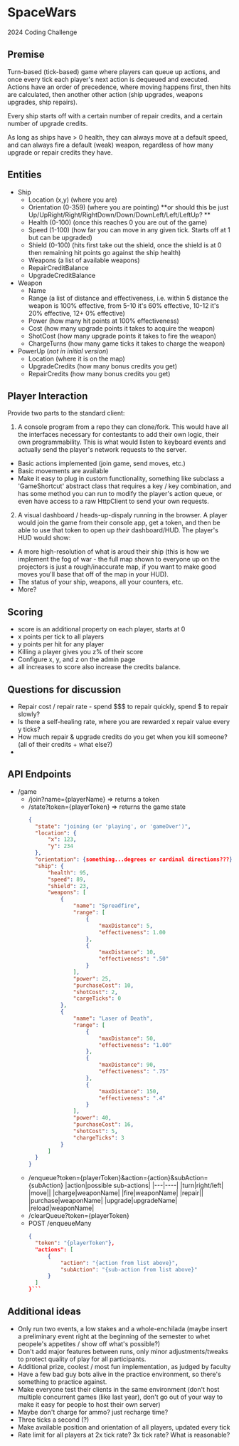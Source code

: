 # SpaceWars
2024 Coding Challenge

## Premise

Turn-based (tick-based) game where players can queue up actions, and once every tick each player's next action is dequeued and executed.  Actions have an order of precedence, where moving happens first, then hits are calculated, then another other action (ship upgrades, weapons upgrades, ship repairs).

Every ship starts off with a certain number of repair credits, and a certain number of upgrade credits.

As long as ships have > 0 health, they can always move at a default speed, and can always fire a default (weak) weapon, regardless of how many upgrade or repair credits they have.

## Entities

- Ship
    - Location (x,y) (where you are)
    - Orientation (0-359) (where you are pointing) **or should this be just Up/UpRight/Right/RightDown/Down/DownLeft/Left/LeftUp? **
    - Health (0-100) (once this reaches 0 you are out of the game)
    - Speed (1-100) (how far you can move in any given tick.  Starts off at 1 but can be upgraded)
    - Shield (0-100) (hits first take out the shield, once the shield is at 0 then remaining hit points go against the ship health)
    - Weapons (a list of available weapons)
    - RepairCreditBalance
    - UpgradeCreditBalance
- Weapon
    - Name
    - Range (a list of distance and effectiveness, i.e. within 5 distance the weapon is 100% effective, from 5-10 it's 60% effective, 10-12 it's 20% effective, 12+ 0% effective)
    - Power (how many hit points at 100% effectiveness)
    - Cost (how many upgrade points it takes to acquire the weapon)
    - ShotCost (how many upgrade points it takes to fire the weapon)
    - ChargeTurns (how many game ticks it takes to charge the weapon)
- PowerUp (*not in initial version*)
    - Location (where it is on the map)
    - UpgradeCredits (how many bonus credits you get)
    - RepairCredits (how many bonus credits you get)

## Player Interaction

Provide two parts to the standard client:

1. A console program from a repo they can clone/fork.  This would have all the interfaces necessary for contestants to add their own logic, their own programmability.  This is what would listen to keyboard events and actually send the player's network requests to the server.
  - Basic actions implemented (join game, send moves, etc.)
  - Basic movements are available
  - Make it easy to plug in custom functionality, something like subclass a 'GameShortcut' abstract class that requires a key / key combination, and has some method you can run to modify the player's action queue, or even have access to a raw HttpClient to send your own requests.
2. A visual dashboard / heads-up-dispaly running in the browser.  A player would join the game from their console app, get a token, and then be able to use that token to open up _their_ dashboard/HUD.  The player's HUD would show:
  - A more high-resolution of what is aroud their ship (this is how we implement the fog of war - the full map shown to everyone up on the projectors is just a rough/inaccurate map, if you want to make good moves you'll base that off of the map in your HUD).
  - The status of your ship, weapons, all your counters, etc.
  - More?

## Scoring

- score is an additional property on each player, starts at 0
- x points per tick to all players
- y points per hit for any player
- Killing a player gives you z% of their score
- Configure x, y, and z on the admin page
- all increases to score also increase the credits balance.


## Questions for discussion

- Repair cost / repair rate - spend $$$ to repair quickly, spend $ to repair slowly?
- Is there a self-healing rate, where you are rewarded x repair value every y ticks?
- How much repair & upgrade credits do you get when you kill someone?  (all of their credits + what else?)
- 

     
## API Endpoints
- /game
    - /join?name={playerName} => returns a token
    - /state?token={playerToken} => returns the game state
      ```json
      {
        "state": "joining (or 'playing', or 'gameOver')",  
        "location": {
            "x": 123,
            "y": 234
        },
        "orientation": {something...degrees or cardinal directions???},
        "ship": {
            "health": 95,
            "speed": 89,
            "shield": 23,
            "weapons": [
                {
                    "name": "Spreadfire",
                    "range": [
                        {
                            "maxDistance": 5,
                            "effectiveness": 1.00
                        },
                        {
                            "maxDistance": 10,
                            "effectiveness": ".50"
                        }
                    ],
                    "power": 25,
                    "purchaseCost": 10,
                    "shotCost": 2,
                    "cargeTicks": 0
                },
                {
                    "name": "Laser of Death",
                    "range": [
                        {
                            "maxDistance": 50,
                            "effectiveness": "1.00"
                        },
                        {
                            "maxDistance": 90,
                            "effectiveness": ".75"
                        },
                        {
                            "maxDistance": 150,
                            "effectiveness": ".4"
                        }
                    ],
                    "power": 40,
                    "purchaseCost": 16,
                    "shotCost": 5,
                    "chargeTicks": 3
                }
            ]
        }
      }
      ```
    - /enqueue?token={playerToken}&action={action}&subAction={subAction}
      |action|possible sub-actions|
      |---|----|
      |turn|right/left|
      |move||
      |charge|weaponName|
      |fire|weaponName|
      |repair||
      |purchase|weaponName|
      |upgrade|upgradeName|
      |reload|weaponName|
    - /clearQueue?token={playerToken}
    - POST /enqueueMany
      ```json
      {
        "token": "{playerToken"},
        "actions": [
            {
                "action": "{action from list above}",
                "subAction": "{sub-action from list above}"
            }
        ]
      }```

## Additional ideas

- Only run two events, a low stakes and a whole-enchilada (maybe insert a preliminary event right at the beginning of the semester to whet peopele's appetites / show off what's possible?)
- Don't add major features between runs, only minor adjustments/tweaks to protect quality of play for all participants.
- Additional prize, coolest / most fun implementation, as judged by faculty
- Have a few bad guy bots alive in the practice environment, so there's something to practice against.
- Make everyone test their clients in the same environment (don't host multiple concurrent games (like last year), don't go out of your way to make it easy for people to host their own server)
- Maybe don't charge for ammo? just recharge time?
- Three ticks a second (?)
- Make available position and orientation of all players, updated every tick
- Rate limit for all players at 2x tick rate? 3x tick rate?  What is reasonable?

